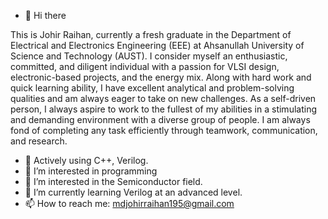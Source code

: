 - 👋 Hi there

This is Johir Raihan, currently a fresh graduate in the Department of Electrical and Electronics Engineering (EEE) at Ahsanullah University of Science and Technology (AUST). I consider myself an enthusiastic, committed, and diligent individual with a passion for VLSI design, electronic-based projects, and the energy mix. Along with hard work and quick learning ability, I have excellent analytical and problem-solving qualities and am always eager to take on new challenges. As a self-driven person, I always aspire to work to the fullest of my abilities in a stimulating and demanding environment with a diverse group of people. I am always fond of completing any task efficiently through teamwork, communication, and research. 



- 💬 Actively using C++, Verilog.
- 👀 I’m interested in programming
- 👀 I’m interested in the Semiconductor field.
- 🌱 I’m currently learning Verilog at an advanced level.
- 📫 How to reach me: mdjohirraihan195@gmail.com


